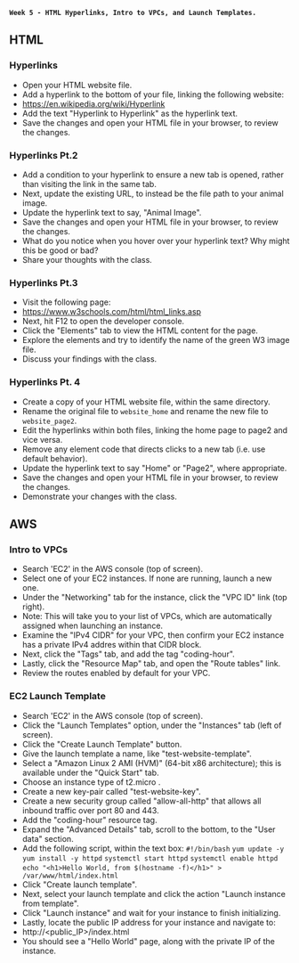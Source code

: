 **`Week 5 - HTML Hyperlinks, Intro to VPCs, and Launch Templates.`**

## HTML

### Hyperlinks
- Open your HTML website file.
- Add a hyperlink to the bottom of your file, linking the following website:
- https://en.wikipedia.org/wiki/Hyperlink
- Add the text "Hyperlink to Hyperlink" as the hyperlink text.
- Save the changes and open your HTML file in your browser, to review the changes.

### Hyperlinks Pt.2
- Add a condition to your hyperlink to ensure a new tab is opened, rather than visiting the link in the same tab.
- Next, update the existing URL, to instead be the file path to your animal image.
- Update the hyperlink text to say, "Animal Image".
- Save the changes and open your HTML file in your browser, to review the changes.
- What do you notice when you hover over your hyperlink text? Why might this be good or bad?
- Share your thoughts with the class.

### Hyperlinks Pt.3
- Visit the following page:
- https://www.w3schools.com/html/html_links.asp
- Next, hit F12 to open the developer console.
- Click the "Elements" tab to view the HTML content for the page.
- Explore the elements and try to identify the name of the green W3 image file.
- Discuss your findings with the class.

### Hyperlinks Pt. 4
- Create a copy of your HTML website file, within the same directory.
- Rename the original file to `website_home` and rename the new file to `website_page2`.
- Edit the hyperlinks within both files, linking the home page to page2 and vice versa.
- Remove any element code that directs clicks to a new tab (i.e. use default behavior).
- Update the hyperlink text to say "Home" or "Page2", where appropriate.
- Save the changes and open your HTML file in your browser, to review the changes.
- Demonstrate your changes with the class.


## AWS

### Intro to VPCs
- Search 'EC2' in the AWS console (top of screen).
- Select one of your EC2 instances. If none are running, launch a new one.
- Under the "Networking" tab for the instance, click the "VPC ID" link (top right).
- Note: This will take you to your list of VPCs, which are automatically assigned when launching an instance.
- Examine the "IPv4 CIDR" for your VPC, then confirm your EC2 instance has a private IPv4 addres within that CIDR block.
- Next, click the "Tags" tab, and add the tag "coding-hour".
- Lastly, click the "Resource Map" tab, and open the "Route tables" link.
- Review the routes enabled by default for your VPC.

### EC2 Launch Template
- Search 'EC2' in the AWS console (top of screen).
- Click the "Launch Templates" option, under the "Instances" tab (left of screen).
- Click the "Create Launch Template" button.
- Give the launch template a name, like "test-website-template".
- Select a "Amazon Linux 2 AMI (HVM)" (64-bit x86 architecture); this is available under the "Quick Start" tab.
- Choose an instance type of t2.micro .
- Create a new key-pair called "test-website-key".
- Create a new security group called "allow-all-http" that allows all inbound traffic over port 80 and 443.
- Add the "coding-hour" resource tag.
- Expand the "Advanced Details" tab, scroll to the bottom, to the "User data" section.
- Add the following script, within the text box:
`#!/bin/bash`
`yum update -y`
`yum install -y httpd`
`systemctl start httpd`
`systemctl enable httpd`
`echo "<h1>Hello World, from $(hostname -f)</h1>" > /var/www/html/index.html`
- Click "Create launch template".
- Next, select your launch template and click the action "Launch instance from template".
- Click "Launch instance" and wait for your instance to finish initializing.
- Lastly, locate the public IP address for your instance and navigate to:
- http://<public_IP>/index.html
- You should see a "Hello World" page, along with the private IP of the instance.
